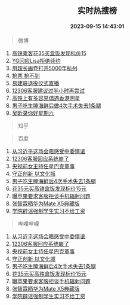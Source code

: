 <div align="center"><h2>实时热搜榜</h2><h4>2023-09-15 14:43:01</h4></div>

> 微博  

1. [高铁乘客花35买盒饭发现标价15](https://s.weibo.com/weibo?q=%23%E9%AB%98%E9%93%81%E4%B9%98%E5%AE%A2%E8%8A%B135%E4%B9%B0%E7%9B%92%E9%A5%AD%E5%8F%91%E7%8E%B0%E6%A0%87%E4%BB%B715%23&t=31&band_rank=1&Refer=top)<br />
2. [YG回应Lisa拒绝续约](https://s.weibo.com/weibo?q=%23YG%E5%9B%9E%E5%BA%94Lisa%E6%8B%92%E7%BB%9D%E7%BB%AD%E7%BA%A6%23&t=31&band_rank=2&Refer=top)<br />
3. [用超长画卷打开5000年杭州](https://s.weibo.com/weibo?q=%23%E7%94%A8%E8%B6%85%E9%95%BF%E7%94%BB%E5%8D%B7%E6%89%93%E5%BC%805000%E5%B9%B4%E6%9D%AD%E5%B7%9E%23&t=31&band_rank=3&Refer=top)<br />
4. [抢票 抢不到](https://s.weibo.com/weibo?q=%E6%8A%A2%E7%A5%A8%20%E6%8A%A2%E4%B8%8D%E5%88%B0&t=31&band_rank=4&Refer=top)<br />
5. [易建联退役仪式直播](https://s.weibo.com/weibo?q=%E6%98%93%E5%BB%BA%E8%81%94%E9%80%80%E5%BD%B9%E4%BB%AA%E5%BC%8F%E7%9B%B4%E6%92%AD&t=31&band_rank=5&Refer=top)<br />
6. [12306客服建议过半小时再尝试](https://s.weibo.com/weibo?q=%2312306%E5%AE%A2%E6%9C%8D%E5%BB%BA%E8%AE%AE%E8%BF%87%E5%8D%8A%E5%B0%8F%E6%97%B6%E5%86%8D%E5%B0%9D%E8%AF%95%23&t=31&band_rank=6&Refer=top)<br />
7. [高铁上有多容易偶遇香港明星](https://s.weibo.com/weibo?q=%23%E9%AB%98%E9%93%81%E4%B8%8A%E6%9C%89%E5%A4%9A%E5%AE%B9%E6%98%93%E5%81%B6%E9%81%87%E9%A6%99%E6%B8%AF%E6%98%8E%E6%98%9F%23&t=31&band_rank=7&Refer=top)<br />
8. [男子吃生腌海鲜后做4次手术失去1条腿](https://s.weibo.com/weibo?q=%23%E7%94%B7%E5%AD%90%E5%90%83%E7%94%9F%E8%85%8C%E6%B5%B7%E9%B2%9C%E5%90%8E%E5%81%9A4%E6%AC%A1%E6%89%8B%E6%9C%AF%E5%A4%B1%E5%8E%BB1%E6%9D%A1%E8%85%BF%23&t=31&band_rank=8&Refer=top)<br />
9. [吴昕录你好星期六](https://s.weibo.com/weibo?q=%23%E5%90%B4%E6%98%95%E5%BD%95%E4%BD%A0%E5%A5%BD%E6%98%9F%E6%9C%9F%E5%85%AD%23&t=31&band_rank=9&Refer=top)<br />

> 知乎  


> 百度  

1. [从习近平这场会晤感受中委情谊](https://www.baidu.com/s?wd=%E4%BB%8E%E4%B9%A0%E8%BF%91%E5%B9%B3%E8%BF%99%E5%9C%BA%E4%BC%9A%E6%99%A4%E6%84%9F%E5%8F%97%E4%B8%AD%E5%A7%94%E6%83%85%E8%B0%8A&sa=fyb_news&rsv_dl=fyb_news)<br />
2. [12306客服回应系统崩了](https://www.baidu.com/s?wd=12306%E5%AE%A2%E6%9C%8D%E5%9B%9E%E5%BA%94%E7%B3%BB%E7%BB%9F%E5%B4%A9%E4%BA%86&sa=fyb_news&rsv_dl=fyb_news)<br />
3. [央视前女主持任星巴克董事](https://www.baidu.com/s?wd=%E5%A4%AE%E8%A7%86%E5%89%8D%E5%A5%B3%E4%B8%BB%E6%8C%81%E4%BB%BB%E6%98%9F%E5%B7%B4%E5%85%8B%E8%91%A3%E4%BA%8B&sa=fyb_news&rsv_dl=fyb_news)<br />
4. [守正创新 以文化城](https://www.baidu.com/s?wd=%E5%AE%88%E6%AD%A3%E5%88%9B%E6%96%B0+%E4%BB%A5%E6%96%87%E5%8C%96%E5%9F%8E&sa=fyb_news&rsv_dl=fyb_news)<br />
5. [男子吃生腌海鲜后4次手术失去1条腿](https://www.baidu.com/s?wd=%E7%94%B7%E5%AD%90%E5%90%83%E7%94%9F%E8%85%8C%E6%B5%B7%E9%B2%9C%E5%90%8E4%E6%AC%A1%E6%89%8B%E6%9C%AF%E5%A4%B1%E5%8E%BB1%E6%9D%A1%E8%85%BF&sa=fyb_news&rsv_dl=fyb_news)<br />
6. [花35元买高铁盒饭发现标价15元](https://www.baidu.com/s?wd=%E8%8A%B135%E5%85%83%E4%B9%B0%E9%AB%98%E9%93%81%E7%9B%92%E9%A5%AD%E5%8F%91%E7%8E%B0%E6%A0%87%E4%BB%B715%E5%85%83&sa=fyb_news&rsv_dl=fyb_news)<br />
7. [曝苹果要求客服拒谈手机辐射问题](https://www.baidu.com/s?wd=%E6%9B%9D%E8%8B%B9%E6%9E%9C%E8%A6%81%E6%B1%82%E5%AE%A2%E6%9C%8D%E6%8B%92%E8%B0%88%E6%89%8B%E6%9C%BA%E8%BE%90%E5%B0%84%E9%97%AE%E9%A2%98&sa=fyb_news&rsv_dl=fyb_news)<br />
8. [张智霖晒华为Mate X5典藏版](https://www.baidu.com/s?wd=%E5%BC%A0%E6%99%BA%E9%9C%96%E6%99%92%E5%8D%8E%E4%B8%BAMate+X5%E5%85%B8%E8%97%8F%E7%89%88&sa=fyb_news&rsv_dl=fyb_news)<br />
9. [学院辟谣强制学生实习不给工资](https://www.baidu.com/s?wd=%E5%AD%A6%E9%99%A2%E8%BE%9F%E8%B0%A3%E5%BC%BA%E5%88%B6%E5%AD%A6%E7%94%9F%E5%AE%9E%E4%B9%A0%E4%B8%8D%E7%BB%99%E5%B7%A5%E8%B5%84&sa=fyb_news&rsv_dl=fyb_news)<br />

> 哔哩哔哩  

1. [从习近平这场会晤感受中委情谊](https://www.baidu.com/s?wd=%E4%BB%8E%E4%B9%A0%E8%BF%91%E5%B9%B3%E8%BF%99%E5%9C%BA%E4%BC%9A%E6%99%A4%E6%84%9F%E5%8F%97%E4%B8%AD%E5%A7%94%E6%83%85%E8%B0%8A&sa=fyb_news&rsv_dl=fyb_news)<br />
2. [12306客服回应系统崩了](https://www.baidu.com/s?wd=12306%E5%AE%A2%E6%9C%8D%E5%9B%9E%E5%BA%94%E7%B3%BB%E7%BB%9F%E5%B4%A9%E4%BA%86&sa=fyb_news&rsv_dl=fyb_news)<br />
3. [央视前女主持任星巴克董事](https://www.baidu.com/s?wd=%E5%A4%AE%E8%A7%86%E5%89%8D%E5%A5%B3%E4%B8%BB%E6%8C%81%E4%BB%BB%E6%98%9F%E5%B7%B4%E5%85%8B%E8%91%A3%E4%BA%8B&sa=fyb_news&rsv_dl=fyb_news)<br />
4. [守正创新 以文化城](https://www.baidu.com/s?wd=%E5%AE%88%E6%AD%A3%E5%88%9B%E6%96%B0+%E4%BB%A5%E6%96%87%E5%8C%96%E5%9F%8E&sa=fyb_news&rsv_dl=fyb_news)<br />
5. [男子吃生腌海鲜后4次手术失去1条腿](https://www.baidu.com/s?wd=%E7%94%B7%E5%AD%90%E5%90%83%E7%94%9F%E8%85%8C%E6%B5%B7%E9%B2%9C%E5%90%8E4%E6%AC%A1%E6%89%8B%E6%9C%AF%E5%A4%B1%E5%8E%BB1%E6%9D%A1%E8%85%BF&sa=fyb_news&rsv_dl=fyb_news)<br />
6. [花35元买高铁盒饭发现标价15元](https://www.baidu.com/s?wd=%E8%8A%B135%E5%85%83%E4%B9%B0%E9%AB%98%E9%93%81%E7%9B%92%E9%A5%AD%E5%8F%91%E7%8E%B0%E6%A0%87%E4%BB%B715%E5%85%83&sa=fyb_news&rsv_dl=fyb_news)<br />
7. [曝苹果要求客服拒谈手机辐射问题](https://www.baidu.com/s?wd=%E6%9B%9D%E8%8B%B9%E6%9E%9C%E8%A6%81%E6%B1%82%E5%AE%A2%E6%9C%8D%E6%8B%92%E8%B0%88%E6%89%8B%E6%9C%BA%E8%BE%90%E5%B0%84%E9%97%AE%E9%A2%98&sa=fyb_news&rsv_dl=fyb_news)<br />
8. [张智霖晒华为Mate X5典藏版](https://www.baidu.com/s?wd=%E5%BC%A0%E6%99%BA%E9%9C%96%E6%99%92%E5%8D%8E%E4%B8%BAMate+X5%E5%85%B8%E8%97%8F%E7%89%88&sa=fyb_news&rsv_dl=fyb_news)<br />
9. [学院辟谣强制学生实习不给工资](https://www.baidu.com/s?wd=%E5%AD%A6%E9%99%A2%E8%BE%9F%E8%B0%A3%E5%BC%BA%E5%88%B6%E5%AD%A6%E7%94%9F%E5%AE%9E%E4%B9%A0%E4%B8%8D%E7%BB%99%E5%B7%A5%E8%B5%84&sa=fyb_news&rsv_dl=fyb_news)<br />
